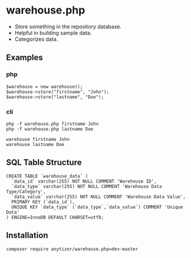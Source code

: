 # warehouse.php

 * Store something in the repository database.
 * Helpful in building sample data.
 * Categorizes data.


## Examples


### php

    $warehouse = new warehouse();
	$warehouse->store("firstname", "John");
	$warehouse->store("lastname", "Doe");


### cli

    php -f warehouse.php firstname John
    php -f warehouse.php lastname Doe
    
	warehouse firstname John
    warehouse lastname Doe


## SQL Table Structure

    CREATE TABLE `warehouse_data` (
      `data_id` varchar(255) NOT NULL COMMENT 'Warehouse ID',
      `data_type` varchar(255) NOT NULL COMMENT 'Warehouse Data Type/Category',
      `data_value` varchar(255) NOT NULL COMMENT 'Warehouse Data Value',
      PRIMARY KEY (`data_id`),
      UNIQUE KEY `data_type` (`data_type`,`data_value`) COMMENT 'Unique Data'
    ) ENGINE=InnoDB DEFAULT CHARSET=utf8;


## Installation

    composer require anytizer/warehouse.php=dev-master
